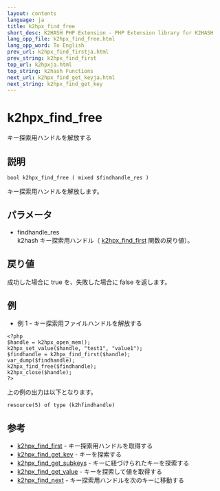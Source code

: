 ```yaml
---
layout: contents
language: ja
title: k2hpx_find_free
short_desc: K2HASH PHP Extension - PHP Extension library for K2HASH
lang_opp_file: k2hpx_find_free.html
lang_opp_word: To English
prev_url: k2hpx_find_firstja.html
prev_string: k2hpx_find_first
top_url: k2hpxja.html
top_string: k2hash Functions
next_url: k2hpx_find_get_keyja.html
next_string: k2hpx_find_get_key
---
```


# k2hpx_find_free
キー探索用ハンドルを解放する

## 説明

```
bool k2hpx_find_free ( mixed $findhandle_res )
```

キー探索用ハンドルを解放します。

## パラメータ
- findhandle_res  
k2hash キー探索用ハンドル（ [k2hpx_find_first](k2hpx_find_firstja.html) 関数の戻り値）。

## 戻り値
成功した場合に true を、失敗した場合に false を返します。 

## 例
- 例 1 - キー探索用ファイルハンドルを解放する

```
<?php
$handle = k2hpx_open_mem();
k2hpx_set_value($handle, "test1", "value1");
$findhandle = k2hpx_find_first($handle);
var_dump($findhandle);
k2hpx_find_free($findhandle);
k2hpx_close($handle);
?>
```

上の例の出力は以下となります。

```
resource(5) of type (k2hfindhandle)
```


## 参考
- [k2hpx_find_first](k2hpx_find_firstja.html) - キー探索用ハンドルを取得する
- [k2hpx_find_get_key](k2hpx_find_get_keyja.html) - キーを探索する
- [k2hpx_find_get_subkeys](k2hpx_find_get_subkeysja.html) - キーに紐づけられたキーを探索する
- [k2hpx_find_get_value](k2hpx_find_get_valueja.html) - キーを探索して値を取得する
- [k2hpx_find_next](k2hpx_find_nextja.html) - キー探索用ハンドルを次のキーに移動する
